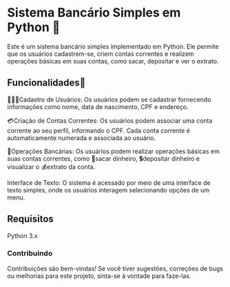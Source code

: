 # Sistema Bancário Simples em Python 🏦
Este é um sistema bancário simples implementado em Python. Ele permite que os usuários cadastrem-se, criem contas correntes e realizem operações básicas em suas contas, como sacar, depositar e ver o extrato.

## Funcionalidades🥸
👨🏻‍💻Cadastro de Usuários: Os usuários podem se cadastrar fornecendo informações como nome, data de nascimento, CPF e endereço.

💳Criação de Contas Correntes: Os usuários podem associar uma conta corrente ao seu perfil, informando o CPF. Cada conta corrente é automaticamente numerada e associada ao usuário.

💱Operações Bancárias: Os usuários podem realizar operações básicas em suas contas correntes, como 💸sacar dinheiro, 💲depositar dinheiro e visualizar o 💰extrato da conta.

Interface de Texto: O sistema é acessado por meio de uma interface de texto simples, onde os usuários interagem selecionando opções de um menu.
## Requisitos
Python 3.x
### Contribuindo
Contribuições são bem-vindas! Se você tiver sugestões, correções de bugs ou melhorias para este projeto, sinta-se à vontade para faze-las.
